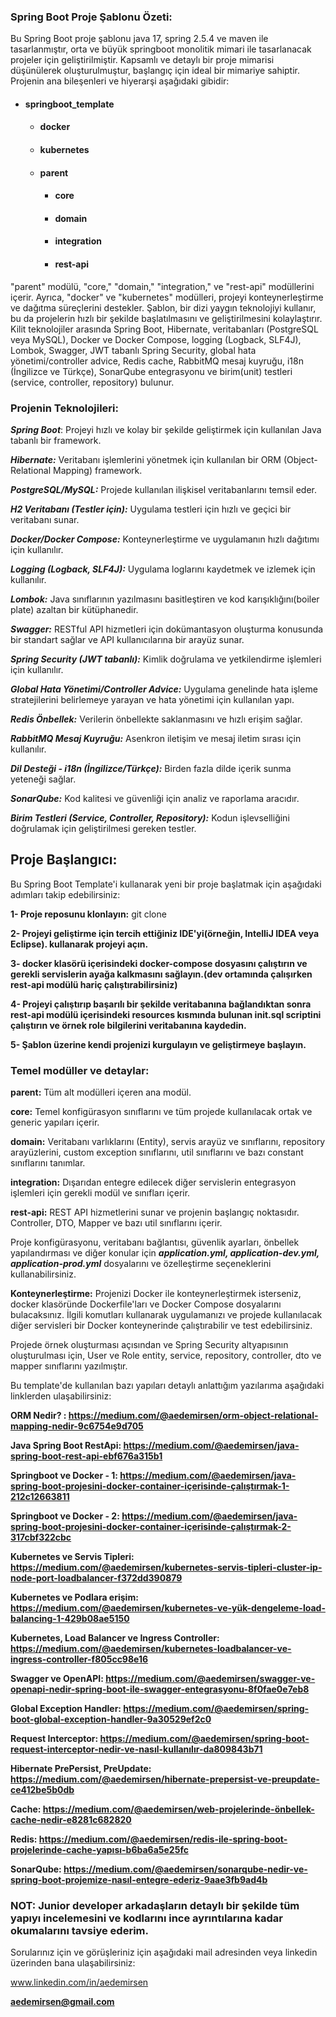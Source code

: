 ### Spring Boot Proje Şablonu Özeti:

Bu Spring Boot proje şablonu java 17, spring 2.5.4 ve maven ile tasarlanmıştır, orta ve büyük springboot monolitik mimari ile tasarlanacak projeler için geliştirilmiştir.
Kapsamlı ve detaylı bir proje mimarisi düşünülerek oluşturulmuştur, başlangıç için ideal bir mimariye sahiptir.
Projenin ana bileşenleri ve hiyerarşi aşağıdaki gibidir:

* #### springboot_template
  * #### docker
  * #### kubernetes
  * #### parent
    * #### core
    * #### domain
    * #### integration
    * #### rest-api

"parent" modülü, "core," "domain," "integration," ve "rest-api" modüllerini içerir. 
Ayrıca, "docker" ve "kubernetes" modülleri, projeyi konteynerleştirme ve dağıtma 
süreçlerini destekler. Şablon, bir dizi yaygın teknolojiyi kullanır, 
bu da projelerin hızlı bir şekilde başlatılmasını ve geliştirilmesini kolaylaştırır. 
Kilit teknolojiler arasında Spring Boot, Hibernate, veritabanları (PostgreSQL veya MySQL), 
Docker ve Docker Compose, logging (Logback, SLF4J), Lombok, Swagger,
JWT tabanlı Spring Security, global hata yönetimi/controller advice, 
Redis cache, RabbitMQ mesaj kuyruğu, i18n (İngilizce ve Türkçe), 
SonarQube entegrasyonu ve birim(unit) testleri (service, controller, repository) bulunur.

### Projenin Teknolojileri:

**_Spring Boot_**: Projeyi hızlı ve kolay bir şekilde geliştirmek için kullanılan Java tabanlı bir framework.

**_Hibernate:_** Veritabanı işlemlerini yönetmek için kullanılan bir ORM (Object-Relational Mapping) framework.

**_PostgreSQL/MySQL:_** Projede kullanılan ilişkisel veritabanlarını temsil eder.

_**H2 Veritabanı (Testler için):**_ Uygulama testleri için hızlı ve geçici bir veritabanı sunar.

_**Docker/Docker Compose:**_ Konteynerleştirme ve uygulamanın hızlı dağıtımı için kullanılır.

_**Logging (Logback, SLF4J):**_ Uygulama loglarını kaydetmek ve izlemek için kullanılır.

_**Lombok:**_ Java sınıflarının yazılmasını basitleştiren ve kod karışıklığını(boiler plate) azaltan bir kütüphanedir.

_**Swagger:**_ RESTful API hizmetleri için dokümantasyon oluşturma konusunda bir standart sağlar ve API kullanıcılarına bir arayüz sunar.

_**Spring Security (JWT tabanlı):**_ Kimlik doğrulama ve yetkilendirme işlemleri için kullanılır.

_**Global Hata Yönetimi/Controller Advice:**_ Uygulama genelinde hata işleme stratejilerini belirlemeye yarayan ve hata yönetimi için kullanılan yapı.

_**Redis Önbellek:**_ Verilerin önbellekte saklanmasını ve hızlı erişim sağlar.

**_RabbitMQ Mesaj Kuyruğu:_** Asenkron iletişim ve mesaj iletim sırası için kullanılır.

**_Dil Desteği - i18n (İngilizce/Türkçe):_** Birden fazla dilde içerik sunma yeteneği sağlar.

**_SonarQube:_** Kod kalitesi ve güvenliği için analiz ve raporlama aracıdır.

**_Birim Testleri (Service, Controller, Repository):_** Kodun işlevselliğini doğrulamak için geliştirilmesi gereken testler.


## Proje Başlangıcı:

Bu Spring Boot Template'i kullanarak yeni bir proje başlatmak için aşağıdaki adımları takip edebilirsiniz:

**1- Proje reposunu klonlayın:** git clone <repo-url>

**2- Projeyi geliştirme için tercih ettiğiniz IDE'yi(örneğin, IntelliJ IDEA veya Eclipse). kullanarak projeyi açın.**

**3- docker klasörü içerisindeki docker-compose dosyasını çalıştırın ve gerekli servislerin ayağa kalkmasını sağlayın.(dev ortamında çalışırken rest-api modülü hariç çalıştırabilirsiniz)**

**4- Projeyi çalıştırıp başarılı bir şekilde veritabanına bağlandıktan sonra rest-api modülü içerisindeki resources kısmında bulunan init.sql scriptini çalıştırın ve örnek role bilgilerini veritabanına kaydedin.**

**5- Şablon üzerine kendi projenizi kurgulayın ve geliştirmeye başlayın.**


### Temel modüller ve detaylar:

**parent:** Tüm alt modülleri içeren ana modül. 

**core:** Temel konfigürasyon sınıflarını ve tüm projede kullanılacak ortak ve generic yapıları içerir.

**domain:** Veritabanı varlıklarını (Entity), servis arayüz ve sınıflarını, repository arayüzlerini, custom exception sınıflarını, util sınıflarını ve bazı constant sınıflarını  tanımlar.

**integration:** Dışarıdan entegre edilecek diğer servislerin entegrasyon işlemleri için gerekli modül ve sınıfları içerir.

**rest-api:** REST API hizmetlerini sunar ve projenin başlangıç noktasıdır. Controller, DTO, Mapper ve bazı util sınıflarını içerir. 

Proje konfigürasyonu, veritabanı bağlantısı, güvenlik ayarları, önbellek yapılandırması ve diğer konular için **_application.yml, application-dev.yml, application-prod.yml_** dosyalarını ve özelleştirme seçeneklerini kullanabilirsiniz.

**Konteynerleştirme:**
Projenizi Docker ile konteynerleştirmek isterseniz, docker klasöründe Dockerfile'ları ve Docker Compose dosyalarını bulacaksınız. İlgili komutları kullanarak uygulamanızı ve projede kullanılacak diğer servisleri bir Docker konteynerinde çalıştırabilir ve test edebilirsiniz.

Projede örnek oluşturması açısından ve Spring Security altyapısının oluşturulması için, User ve Role entity, service, repository, controller, dto ve mapper sınıflarını yazılmıştır. 

Bu template'de kullanılan bazı yapıları detaylı anlattığım yazılarıma aşağıdaki linklerden ulaşabilirsiniz:

**ORM Nedir? : https://medium.com/@aedemirsen/orm-object-relational-mapping-nedir-9c6754e9d705**

**Java Spring Boot RestApi: https://medium.com/@aedemirsen/java-spring-boot-rest-api-ebf676a315b1**

**Springboot ve Docker - 1: https://medium.com/@aedemirsen/java-spring-boot-projesini-docker-container-i̇çerisinde-çalıştırmak-1-212c12663811**

**Springboot ve Docker - 2: https://medium.com/@aedemirsen/java-spring-boot-projesini-docker-container-i̇çerisinde-çalıştırmak-2-317cbf322cbc**

**Kubernetes ve Servis Tipleri: https://medium.com/@aedemirsen/kubernetes-servis-tipleri-cluster-ip-node-port-loadbalancer-f372dd390879**

**Kubernetes ve Podlara erişim: https://medium.com/@aedemirsen/kubernetes-ve-yük-dengeleme-load-balancing-1-429b08ae5150**

**Kubernetes, Load Balancer ve Ingress Controller: https://medium.com/@aedemirsen/kubernetes-loadbalancer-ve-ingress-controller-f805cc98e16**

**Swagger ve OpenAPI: https://medium.com/@aedemirsen/swagger-ve-openapi-nedir-spring-boot-ile-swagger-entegrasyonu-8f0fae0e7eb8**

**Global Exception Handler: https://medium.com/@aedemirsen/spring-boot-global-exception-handler-9a30529ef2c0**

**Request Interceptor: https://medium.com/@aedemirsen/spring-boot-request-interceptor-nedir-ve-nasıl-kullanılır-da809843b71**

**Hibernate PrePersist, PreUpdate: https://medium.com/@aedemirsen/hibernate-prepersist-ve-preupdate-ce412be5b0db**

**Cache: https://medium.com/@aedemirsen/web-projelerinde-önbellek-cache-nedir-e8281c682820**

**Redis: https://medium.com/@aedemirsen/redis-ile-spring-boot-projelerinde-cache-yapısı-b6ba6a5e25fc**

**SonarQube: https://medium.com/@aedemirsen/sonarqube-nedir-ve-spring-boot-projemize-nasıl-entegre-ederiz-9aae3fb9ad4b**


### NOT: Junior developer arkadaşların detaylı bir şekilde tüm yapıyı incelemesini ve kodlarını ince ayrıntılarına kadar okumalarını tavsiye ederim. 

Sorularınız için ve görüşleriniz için aşağıdaki mail adresinden veya linkedin üzerinden bana ulaşabilirsiniz:

www.linkedin.com/in/aedemirsen

**aedemirsen@gmail.com**

